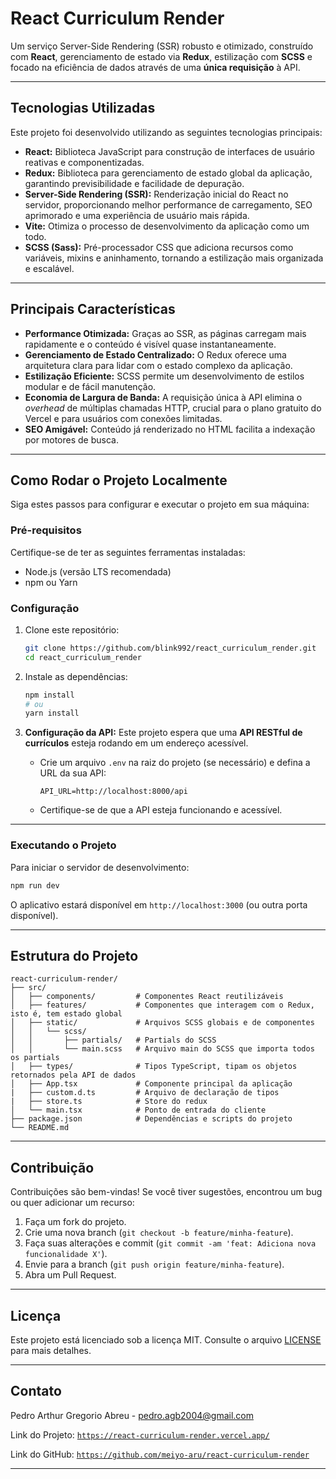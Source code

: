 
# React Curriculum Render
Um serviço Server-Side Rendering (SSR) robusto e otimizado, construído com **React**, gerenciamento de estado via **Redux**, estilização com **SCSS** e focado na eficiência de dados através de uma **única requisição** à API.

-----

## Tecnologias Utilizadas

Este projeto foi desenvolvido utilizando as seguintes tecnologias principais:

  * **React:** Biblioteca JavaScript para construção de interfaces de usuário reativas e componentizadas.
  * **Redux:** Biblioteca para gerenciamento de estado global da aplicação, garantindo previsibilidade e facilidade de depuração.
  * **Server-Side Rendering (SSR):** Renderização inicial do React no servidor, proporcionando melhor performance de carregamento, SEO aprimorado e uma experiência de usuário mais rápida.
  * **Vite:** Otimiza o processo de desenvolvimento da aplicação como um todo.
  * **SCSS (Sass):** Pré-processador CSS que adiciona recursos como variáveis, mixins e aninhamento, tornando a estilização mais organizada e escalável.

-----

## Principais Características

  * **Performance Otimizada:** Graças ao SSR, as páginas carregam mais rapidamente e o conteúdo é visível quase instantaneamente.
  * **Gerenciamento de Estado Centralizado:** O Redux oferece uma arquitetura clara para lidar com o estado complexo da aplicação.
  * **Estilização Eficiente:** SCSS permite um desenvolvimento de estilos modular e de fácil manutenção.
  * **Economia de Largura de Banda:** A requisição única à API elimina o *overhead* de múltiplas chamadas HTTP, crucial para o plano gratuito do Vercel e para usuários com conexões limitadas.
  * **SEO Amigável:** Conteúdo já renderizado no HTML facilita a indexação por motores de busca.

-----

## Como Rodar o Projeto Localmente

Siga estes passos para configurar e executar o projeto em sua máquina:

### Pré-requisitos

Certifique-se de ter as seguintes ferramentas instaladas:

  * Node.js (versão LTS recomendada)
  * npm ou Yarn

### Configuração

1.  Clone este repositório:
    ```bash
    git clone https://github.com/blink992/react_curriculum_render.git
    cd react_curriculum_render
    ```
2.  Instale as dependências:
    ```bash
    npm install
    # ou
    yarn install
    ```
3.  **Configuração da API:**
    Este projeto espera que uma **API RESTful de currículos** esteja rodando em um endereço acessível.

      * Crie um arquivo `.env` na raiz do projeto (se necessário) e defina a URL da sua API:
        ```
        API_URL=http://localhost:8000/api
        ```
      * Certifique-se de que a API esteja funcionando e acessível.
 
---

### Executando o Projeto

Para iniciar o servidor de desenvolvimento:

```bash
npm run dev
```

O aplicativo estará disponível em `http://localhost:3000` (ou outra porta disponível).

-----

## Estrutura do Projeto

```
react-curriculum-render/
├── src/
│   ├── components/         # Componentes React reutilizáveis
│   ├── features/           # Componentes que interagem com o Redux, isto é, tem estado global
│   ├── static/             # Arquivos SCSS globais e de componentes
│   │   └── scss/
│   │       ├── partials/   # Partials do SCSS
│   │       └── main.scss   # Arquivo main do SCSS que importa todos os partials
│   ├── types/              # Tipos TypeScript, tipam os objetos retornados pela API de dados
│   ├── App.tsx             # Componente principal da aplicação
|   ├── custom.d.ts         # Arquivo de declaração de tipos
|   ├── store.ts            # Store do redux
│   └── main.tsx            # Ponto de entrada do cliente
├── package.json            # Dependências e scripts do projeto
└── README.md
```

-----

## Contribuição

Contribuições são bem-vindas\! Se você tiver sugestões, encontrou um bug ou quer adicionar um recurso:

1.  Faça um fork do projeto.
2.  Crie uma nova branch (`git checkout -b feature/minha-feature`).
3.  Faça suas alterações e commit (`git commit -am 'feat: Adiciona nova funcionalidade X'`).
4.  Envie para a branch (`git push origin feature/minha-feature`).
5.  Abra um Pull Request.

-----

## Licença

Este projeto está licenciado sob a licença MIT. Consulte o arquivo [LICENSE](./LICENSE.md) para mais detalhes.

-----

## Contato

Pedro Arthur Gregorio Abreu - [pedro.agb2004@gmail.com](mailto:pedro.agb2004@gmail.com)

Link do Projeto: [`https://react-curriculum-render.vercel.app/`](https://react-curriculum-render.vercel.app)

Link do GitHub: [`https://github.com/meiyo-aru/react-curriculum-render`](https://github.com/meiyo-aru/react-curriculum-render)

-----

